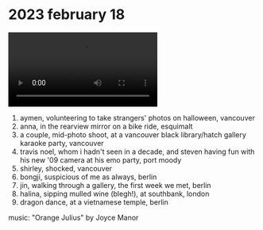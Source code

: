 # 2023 february 18

<video controls>
    <source src="../vid/23-02-18_144.mp4" type="video/mp4">
</video>

1. aymen, volunteering to take strangers' photos on halloween, vancouver
2. anna, in the rearview mirror on a bike ride, esquimalt
3. a couple, mid-photo shoot, at a vancouver black library/hatch gallery karaoke party, vancouver
4. travis noel, whom i hadn't seen in a decade, and steven having fun with his new '09 camera at his emo party, port moody
5. shirley, shocked, vancouver
6. bongji, suspicious of me as always, berlin
7. jin, walking through a gallery, the first week we met, berlin
8. halina, sipping mulled wine (blegh!), at southbank, london
9. dragon dance, at a vietnamese temple, berlin

music: "Orange Julius" by Joyce Manor
